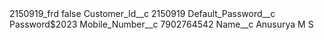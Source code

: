<?xml version="1.0" encoding="UTF-8"?>
<CustomMetadata xmlns="http://soap.sforce.com/2006/04/metadata" xmlns:xsi="http://www.w3.org/2001/XMLSchema-instance" xmlns:xsd="http://www.w3.org/2001/XMLSchema">
    <label>2150919_frd</label>
    <protected>false</protected>
    <values>
        <field>Customer_Id__c</field>
        <value xsi:type="xsd:string">2150919</value>
    </values>
    <values>
        <field>Default_Password__c</field>
        <value xsi:type="xsd:string">Password$2023</value>
    </values>
    <values>
        <field>Mobile_Number__c</field>
        <value xsi:type="xsd:string">7902764542</value>
    </values>
    <values>
        <field>Name__c</field>
        <value xsi:type="xsd:string">Anusurya M S</value>
    </values>
</CustomMetadata>
